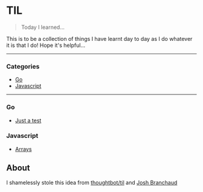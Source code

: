 # TIL

> Today I learned...

This is to be a collection of things I have learnt day to day as I do whatever it is that I do!  Hope it's helpful...

---

### Categories

* [Go](#go)
* [Javascript](#javascript)

---

### Go

- [Just a test](go/just_a_test.md)

### Javascript

- [Arrays](javascript/arrays.md)

## About

I shamelessly stole this idea from
[thoughtbot/til](https://github.com/thoughtbot/til) and
[Josh Branchaud](https://raw.githubusercontent.com/jbranchaud/til)
